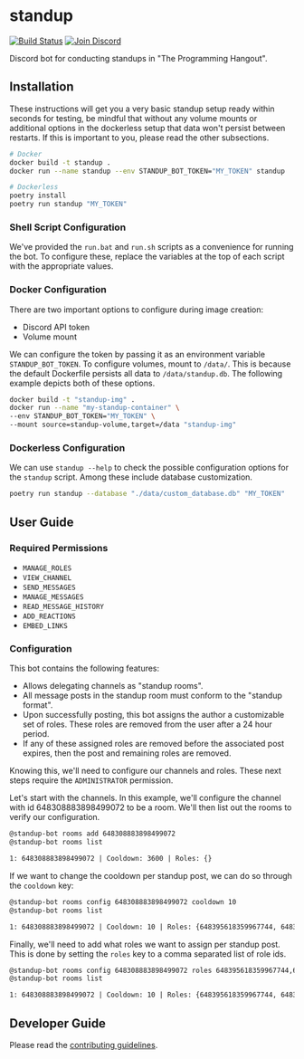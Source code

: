# standup

[![Build Status](https://travis-ci.com/skippi/standup.svg?branch=master)](https://travis-ci.com/skippi/standup)
[![Join Discord](https://discordapp.com/api/guilds/244230771232079873/embed.png)](https://discord.gg/programming)

Discord bot for conducting standups in "The Programming Hangout".

## Installation

These instructions will get you a very basic standup setup ready within seconds for testing, be mindful that
without any volume mounts or additional options in the dockerless setup that data won't persist between restarts.
If this is important to you, please read the other subsections.

```bash
# Docker
docker build -t standup .
docker run --name standup --env STANDUP_BOT_TOKEN="MY_TOKEN" standup

# Dockerless
poetry install
poetry run standup "MY_TOKEN"
```

### Shell Script Configuration

We've provided the `run.bat` and `run.sh` scripts as a convenience for running the
bot. To configure these, replace the variables at the top of each script with
the appropriate values.

### Docker Configuration

There are two important options to configure during image creation:

- Discord API token
- Volume mount

We can configure the token by passing it as an environment variable
`STANDUP_BOT_TOKEN`. To configure volumes, mount to `/data/`. This is because
the default Dockerfile persists all data to `/data/standup.db`. The following
example depicts both of these options.

```bash
docker build -t "standup-img" .
docker run --name "my-standup-container" \
--env STANDUP_BOT_TOKEN="MY_TOKEN" \
--mount source=standup-volume,target=/data "standup-img"
```

### Dockerless Configuration

We can use `standup --help` to check the possible configuration options for the
`standup` script. Among these include database customization.

```bash
poetry run standup --database "./data/custom_database.db" "MY_TOKEN"
```

## User Guide

### Required Permissions

- `MANAGE_ROLES`
- `VIEW_CHANNEL`
- `SEND_MESSAGES`
- `MANAGE_MESSAGES`
- `READ_MESSAGE_HISTORY`
- `ADD_REACTIONS`
- `EMBED_LINKS`

### Configuration

This bot contains the following features:

- Allows delegating channels as "standup rooms".
- All message posts in the standup room must conform to the "standup format".
- Upon successfully posting, this bot assigns the author a customizable set of roles.
  These roles are removed from the user after a 24 hour period.
- If any of these assigned roles are removed before the associated post expires,
  then the post and remaining roles are removed.

Knowing this, we'll need to configure our channels and roles. These next steps
require the `ADMINISTRATOR` permission.

Let's start with the channels. In this example, we'll configure the channel with id
648308883898499072 to be a room. We'll then list out the rooms to verify our
configuration.

```txt
@standup-bot rooms add 648308883898499072
@standup-bot rooms list

1: 648308883898499072 | Cooldown: 3600‬ | Roles: {}
```

If we want to change the cooldown per standup post, we can do so through the
`cooldown` key:

```txt
@standup-bot rooms config 648308883898499072 cooldown 10
@standup-bot rooms list

1: 648308883898499072 | Cooldown: 10 | Roles: {648395618359967744, 6483956183512382382}
```

Finally, we'll need to add what roles we want to assign per standup post.
This is done by setting the `roles` key to a comma separated list of role ids.

```txt
@standup-bot rooms config 648308883898499072 roles 648395618359967744,6483956183512382382
@standup-bot rooms list

1: 648308883898499072 | Cooldown: 10 | Roles: {648395618359967744, 6483956183512382382}
```

## Developer Guide

Please read the [contributing guidelines](./CONTRIBUTING.md).
